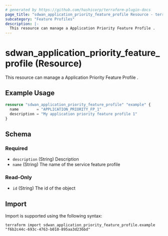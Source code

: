 ```yaml
---
# generated by https://github.com/hashicorp/terraform-plugin-docs
page_title: "sdwan_application_priority_feature_profile Resource - terraform-provider-sdwan"
subcategory: "Feature Profiles"
description: |-
  This resource can manage a Application Priority Feature Profile .
---
```


# sdwan_application_priority_feature_profile (Resource)

This resource can manage a Application Priority Feature Profile .

## Example Usage

```terraform
resource "sdwan_application_priority_feature_profile" "example" {
  name        = "APPLICATION_PRIORITY_FP_1"
  description = "My application priority feature profile 1"
}
```

<!-- schema generated by tfplugindocs -->
## Schema

### Required

- `description` (String) Description
- `name` (String) The name of the service feature profile

### Read-Only

- `id` (String) The id of the object

## Import

Import is supported using the following syntax:

```shell
terraform import sdwan_application_priority_feature_profile.example "f6b2c44c-693c-4763-b010-895aa3d236bd"
```
